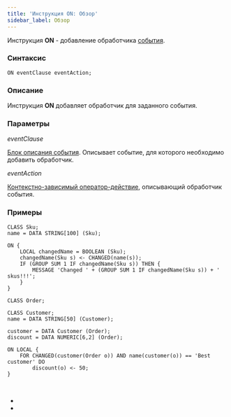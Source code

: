```yaml
---
title: 'Инструкция ON: Обзор'
sidebar_label: Обзор
---
```


Инструкция **ON** - добавление обработчика [события](Events.md).

### Синтаксис 

    ON eventClause eventAction;

### Описание

Инструкция **ON** добавляет обработчик для заданного события. 

### Параметры

*eventClause*

[Блок описания события](Event_description_block.md). Описывает событие, для которого необходимо добавить обработчик.

*eventAction*

[Контекстно-зависимый оператор-действие](Action_operator.md#contextdependent), описывающий обработчик события.

### Примеры

```lsf
CLASS Sku;
name = DATA STRING[100] (Sku);

ON {
    LOCAL changedName = BOOLEAN (Sku);
    changedName(Sku s) <- CHANGED(name(s));
    IF (GROUP SUM 1 IF changedName(Sku s)) THEN {
        MESSAGE 'Changed ' + (GROUP SUM 1 IF changedName(Sku s)) + ' skus!!!';
    }
}

CLASS Order;

CLASS Customer;
name = DATA STRING[50] (Customer);

customer = DATA Customer (Order);
discount = DATA NUMERIC[6,2] (Order);

ON LOCAL {
    FOR CHANGED(customer(Order o)) AND name(customer(o)) == 'Best customer' DO
        discount(o) <- 50;
}
```

 

*  
*
